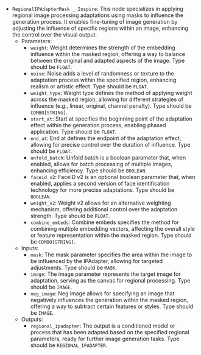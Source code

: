 - `RegionalIPAdapterMask __Inspire`: This node specializes in applying regional image processing adaptations using masks to influence the generation process. It enables fine-tuning of image generation by adjusting the influence of specific regions within an image, enhancing the control over the visual output.
    - Parameters:
        - `weight`: Weight determines the strength of the embedding influence within the masked region, offering a way to balance between the original and adapted aspects of the image. Type should be `FLOAT`.
        - `noise`: Noise adds a level of randomness or texture to the adaptation process within the specified region, enhancing realism or artistic effect. Type should be `FLOAT`.
        - `weight_type`: Weight type defines the method of applying weight across the masked region, allowing for different strategies of influence (e.g., linear, original, channel penalty). Type should be `COMBO[STRING]`.
        - `start_at`: Start at specifies the beginning point of the adaptation effect within the generation process, enabling phased application. Type should be `FLOAT`.
        - `end_at`: End at defines the endpoint of the adaptation effect, allowing for precise control over the duration of influence. Type should be `FLOAT`.
        - `unfold_batch`: Unfold batch is a boolean parameter that, when enabled, allows for batch processing of multiple images, enhancing efficiency. Type should be `BOOLEAN`.
        - `faceid_v2`: FaceID v2 is an optional boolean parameter that, when enabled, applies a second version of face identification technology for more precise adaptations. Type should be `BOOLEAN`.
        - `weight_v2`: Weight v2 allows for an alternative weighting mechanism, offering additional control over the adaptation strength. Type should be `FLOAT`.
        - `combine_embeds`: Combine embeds specifies the method for combining multiple embedding vectors, affecting the overall style or feature representation within the masked region. Type should be `COMBO[STRING]`.
    - Inputs:
        - `mask`: The mask parameter specifies the area within the image to be influenced by the IPAdapter, allowing for targeted adjustments. Type should be `MASK`.
        - `image`: The image parameter represents the target image for adaptation, serving as the canvas for regional processing. Type should be `IMAGE`.
        - `neg_image`: Neg image allows for specifying an image that negatively influences the generation within the masked region, offering a way to subtract certain features or styles. Type should be `IMAGE`.
    - Outputs:
        - `regional_ipadapter`: The output is a conditioned model or process that has been adapted based on the specified regional parameters, ready for further image generation tasks. Type should be `REGIONAL_IPADAPTER`.
